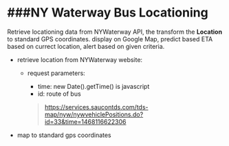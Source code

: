 ###NY Waterway Bus Locationing
=========
Retrieve locationing data from NYWaterway API, the transform the **Location** to standard GPS coordinates. display on Google Map, predict based ETA based on currect location, alert based on given criteria.

* retrieve location from NYWaterway website:
  * request parameters:
    * time: new Date().getTime() is javascript
    * id: route of bus
  
    >https://services.saucontds.com/tds-map/nyw/nywvehiclePositions.do?id=33&time=1468116622306
* map to standard gps coordinates
